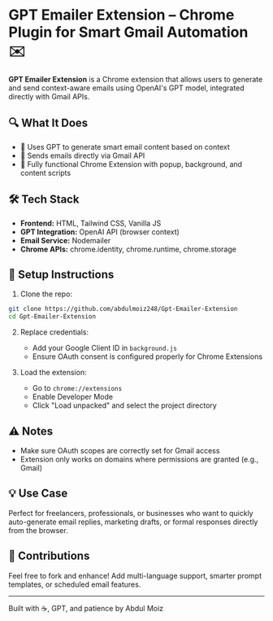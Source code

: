 # GPT Emailer Extension – Chrome Plugin for Smart Gmail Automation ✉️

**GPT Emailer Extension** is a Chrome extension that allows users to generate and send context-aware emails using OpenAI's GPT model, integrated directly with Gmail APIs.

## 🔍 What It Does

* 🧠 Uses GPT to generate smart email content based on context
* 📩 Sends emails directly via Gmail API
* 🧩 Fully functional Chrome Extension with popup, background, and content scripts


## 🛠️ Tech Stack

* **Frontend:** HTML, Tailwind CSS, Vanilla JS
* **GPT Integration:** OpenAI API (browser context)
* **Email Service:** Nodemailer
* **Chrome APIs:** chrome.identity, chrome.runtime, chrome.storage




## 🧪 Setup Instructions

1. Clone the repo:

```bash
git clone https://github.com/abdulmoiz248/Gpt-Emailer-Extension
cd Gpt-Emailer-Extension
```

2. Replace credentials:

   * Add your Google Client ID in `background.js`
   * Ensure OAuth consent is configured properly for Chrome Extensions
3. Load the extension:

   * Go to `chrome://extensions`
   * Enable Developer Mode
   * Click "Load unpacked" and select the project directory

## ⚠️ Notes

* Make sure OAuth scopes are correctly set for Gmail access
* Extension only works on domains where permissions are granted (e.g., Gmail)

## 💡 Use Case

Perfect for freelancers, professionals, or businesses who want to quickly auto-generate email replies, marketing drafts, or formal responses directly from the browser.

## 🤝 Contributions

Feel free to fork and enhance! Add multi-language support, smarter prompt templates, or scheduled email features.

---

Built with ☕, GPT, and patience by Abdul Moiz
